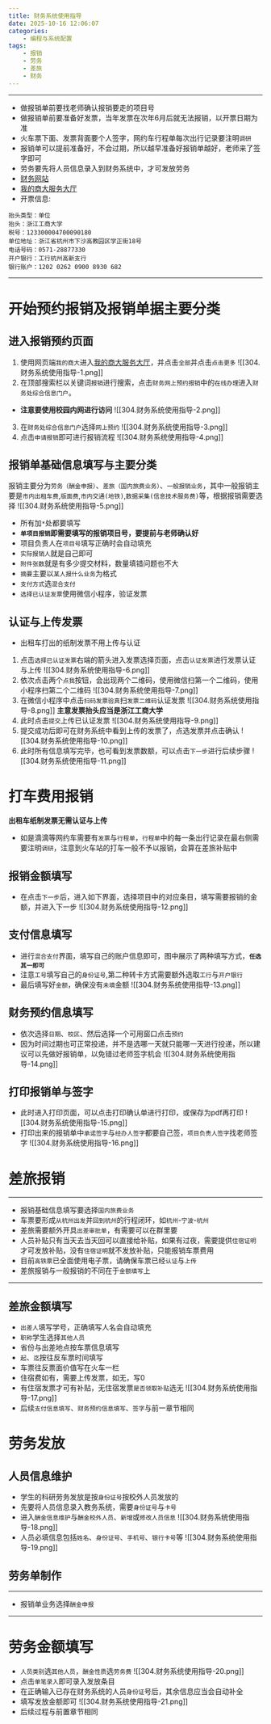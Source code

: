 ```yaml
---
title: 财务系统使用指导
date: 2025-10-16 12:06:07
categories: 
	- 编程与系统配置
tags: 
	- 报销
	- 劳务
	- 差旅
	- 财务
---
```

----
- 做报销单前要找老师确认报销要走的项目号
- 做报销单前要准备好发票，当年发票在次年6月后就无法报销，以开票日期为准
- 火车票下面、发票背面要个人签字，网约车行程单每次出行记录要注明`调研`
- 报销单可以提前准备好，不会过期，所以越早准备好报销单越好，老师来了签字即可
- 劳务要先将人员信息录入到财务系统中，才可发放劳务
- [财务网站](http://cwc.zjgsu.edu.cn/)
- [我的商大服务大厅](https://my.zjgsu.edu.cn/office-hall)
- 开票信息:
```
抬头类型：单位
抬头：浙江工商大学
税号：123300004700090180
单位地址：浙江省杭州市下沙高教园区学正街18号
电话号码：0571-28877330
开户银行：工行杭州高新支行
银行账户：1202 0262 0900 8930 682
```
----
# 开始预约报销及报销单据主要分类
## 进入报销预约页面
1. 使用网页端`我的商大`进入[我的商大服务大厅](https://my.zjgsu.edu.cn/office-hall)，并点击`全部`并点击`点击更多`
  ![[304.财务系统使用指导-1.png]]
2. 在顶部搜索栏以关键词`报销`进行搜索，点击`财务网上预约报销`中的`在线办理`进入`财务处综合信息门户`。
- **注意要使用校园内网进行访问**
![[304.财务系统使用指导-2.png]]
3. 在`财务处综合信息门户`选择`网上预约`
![[304.财务系统使用指导-3.png]]
4. 点击`申请报销`即可进行报销流程
![[304.财务系统使用指导-4.png]]
## 报销单基础信息填写与主要分类
报销主要分为`劳务（酬金申报）`、`差旅（国内旅费业务）`、`一般报销业务`，其中一般报销主要是`市内出租车费`,`版面费`,`市内交通(地铁)`,`数据采集(信息技术服务费)`等，根据报销需要选择
![[304.财务系统使用指导-5.png]]
- 所有加`*`处都要填写
- **`单项目报销`即需要填写的报销项目号，要提前与老师确认好**
- 项目负责人在`项目号`填写正确时会自动填充
- `实际报销人`就是自己即可
- `附件张数`就是有多少提交材料，数量填错问题也不大
- `摘要`主要以`某人报什么业务`为格式
- `支付方式`选`混合支付`
- `选择已认证发票`使用微信小程序，验证发票
## 认证与上传发票
- 出租车打出的纸制发票不用上传与认证

1. 点击`选择已认证发票`右端的箭头进入发票选择页面，点击`认证发票`进行发票认证与上传
   ![[304.财务系统使用指导-6.png]]
2. 依次点击两个`点我`按钮，会出现两个二维码，使用微信扫第一个二维码，使用小程序扫第二个二维码
   ![[304.财务系统使用指导-7.png]]
3. 在微信小程序中点击`扫码发票验真`扫`发票二维码`认证发票
![[304.财务系统使用指导-8.png]]
**主意发票抬头应当是浙江工商大学**
4. 此时点击`提交`上传已认证发票
   ![[304.财务系统使用指导-9.png]]
5. 提交成功后即可在财务系统中看到上传的发票了，点选发票并点击确认
![[304.财务系统使用指导-10.png]]
6. 此时所有信息填写完毕，也可看到发票数额，可以点击`下一步`进行后续步骤
![[304.财务系统使用指导-11.png]]
# 打车费用报销

**出租车纸制发票无需认证与上传**

- 如是滴滴等网约车需要有`发票`与`行程单`，`行程单`中的每一条出行记录在最右侧需要注明`调研`，注意到火车站的打车一般不予以报销，会算在差旅补贴中
## 报销金额填写
- 在点击`下一步`后，进入如下界面，选择项目中的对应条目，填写需要报销的金额，并进入下一步
![[304.财务系统使用指导-12.png]]
## 支付信息填写
- 进行`混合支付`界面，填写自己的账户信息即可，图中展示了两种填写方式，**`任选其一即可`**
- 注意`工号`填写自己的`身份证号`,第二种转卡方式需要额外选取`工行`与`开户银行`
- 最后填写好`金额`，确保没有`未填`金额
![[304.财务系统使用指导-13.png]]
## 财务预约信息填写
- 依次选择`日期`、`校区`、然后选择一个可用窗口点击`预约`
- 因为时间过期也可正常投递，并不是选哪一天就只能哪一天进行投递，所以建议可以先做好报销单，以免错过老师签字机会
![[304.财务系统使用指导-14.png]]
## 打印报销单与签字
- 此时进入打印页面，可以点击打印确认单进行打印，或保存为pdf再打印
![[304.财务系统使用指导-15.png]]
- 打印出来的报销单中`承诺签字`与`经办人签字`都要自己签，`项目负责人签字`找老师签字
![[304.财务系统使用指导-16.png]]
# 差旅报销
----
- 报销基础信息填写要选择`国内旅费业务`
- 车票要形成`从杭州出发`并`回到杭州`的行程闭环，如`杭州`-`宁波`-`杭州`
- 差旅需要额外开具`出差审批单`，有需要可以在群里要
- 人员补贴只有当天去当天回可以直接给补贴，如果有过夜，需要提供`住宿证明`才可发放补贴，没有`住宿证明`就不发放补贴，只能报销车票费用
- 目前`高铁票`已全面使用电子票，请确保车票已经`认证`与`上传`
- 差旅报销与一般报销的不同在于`金额填写`上
----
## 差旅金额填写
- `出差人`填写学号，正确填写人名会自动填充
- `职称`学生选择`其他人员`
- 省份与出差地点按车票信息填写
- `起`、`迄`按往反车票时间填写
- 车票往反票面价值写在火车一栏
- 住宿费如有，需要上传发票，如无，写0
- 有住宿发票才可有补贴，无住宿发票`是否领取补贴`选无
![[304.财务系统使用指导-17.png]]
- 后续`支付信息填写`、`财务预约信息填写`、`签字`与前一章节相同
# 劳务发放
## 人员信息维护
- 学生的科研劳务发放是按`身份证号`按校外人员发放的
- 先要将人员信息录入教务系统，需要`身份证号`与`卡号`
- 进入`酬金信息维护`与`酬金校外人员`、`新增`或`修改人员信息`
![[304.财务系统使用指导-18.png]]
- 人员必填信息包括`姓名`、`身份证号`、`手机号`、`银行卡号`等
![[304.财务系统使用指导-19.png]]
## 劳务单制作
----
- 报销单业务选择`酬金申报`
----
# 劳务金额填写
- `人员类别`选`其他人员`，`酬金性质`选`劳务费`
![[304.财务系统使用指导-20.png]]
- 点击`单笔录入`即可录入发放条目
- 在正确输入已存在财务系统的人员`身份证`号后，其余信息应当会自动补全
- 填写发放金额即可
![[304.财务系统使用指导-21.png]]
- 后续过程与前置章节相同